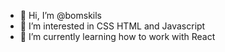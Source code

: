 - 👋 Hi, I’m @bomskils
- 👀 I’m interested in CSS HTML and Javascript
- 🌱 I’m currently learning how to work with React


<!---
bomskils/bomskils is a ✨ special ✨ repository because its `README.md` (this file) appears on your GitHub profile.
You can click the Preview link to take a look at your changes.
--->
